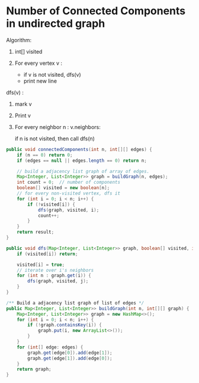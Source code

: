 # Number of Connected Components in undirected graph

Algorithm:

1. int[] visited
2. For every vertex v :

    + if v is not visited, dfs(v)
    + print new line 

dfs(v) :

1. mark v
2. Print v
3. For every neighbor n : v.neighbors:

    if n is not visited, then call dfs(n)

```java
public void connectedComponents(int n, int[][] edges) {
    if (n == 0) return 0;
    if (edges == null || edges.length == 0) return n;

    // build a adjacency list graph of array of edges.
    Map<Integer, List<Integer>> graph = buildGraph(n, edges);
    int count = 0;  // number of components
    boolean[] visited = new boolean[n];
    // for every non-visited vertex, dfs it
    for (int i = 0; i < n; i++) {
        if (!visited[i]) {
            dfs(graph, visited, i);
            count++;
        }
    }
    return result;
}

public void dfs(Map<Integer, List<Integer>> graph, boolean[] visited, int i) {
    if (visited[i]) return;

    visited[i] = true;
    // iterate over i's neighbors
    for (int n : graph.get(i)) {
        dfs(graph, visited, j);
    }
}

/** Build a adjacency list graph of list of edges */
public Map<Integer, List<Integer>> buildGraph(int n, int[][] graph) {
    Map<Integer, List<Integer>> graph = new HashMap<>();
    for (int i = 0; i < n; i++) {
        if (!graph.containsKey(i)) {
            graph.put(i, new ArrayList<>());
        }
    }
    for (int[] edge: edges) {
        graph.get(edge[0]).add(edge[1]);
        graph.get(edge[1]).add(edge[0]);
    }
    return graph;
}
```